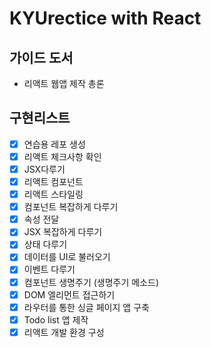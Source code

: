 # KYUrectice with React

## 가이드 도서

- 리액트 웹앱 제작 총론

## 구현리스트

- [x]  연습용 레포 생성
- [x]  리액트 체크사항 확인
- [x]  JSX다루기
- [x]  리액트 컴포넌트
- [x]  리액트 스타일링
- [x]  컴포넌트 복잡하게 다루기
- [x]  속성 전달
- [x]  JSX 복잡하게 다루기
- [x]  상태 다루기
- [x]  데이터를 UI로 불러오기
- [x]  이벤트 다루기
- [x]  컴포넌트 생명주기 (생명주기 메소드)
- [x]  DOM 엘리먼트 접근하기
- [x]  라우터를 통한 싱글 페이지 앱 구축
- [x]  Todo list 앱 제작
- [x]  리액트 개발 환경 구성

